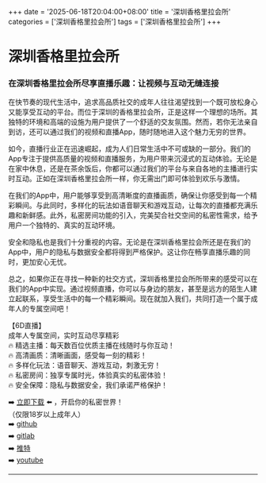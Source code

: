 +++
date = '2025-06-18T20:04:00+08:00'
title = '深圳香格里拉会所'
categories = ['深圳香格里拉会所']
tags = ['深圳香格里拉会所']
+++

# 深圳香格里拉会所

### 在深圳香格里拉会所尽享直播乐趣：让视频与互动无缝连接

在快节奏的现代生活中，追求高品质社交的成年人往往渴望找到一个既可放松身心又能享受互动的平台。而位于深圳的香格里拉会所，正是这样一个理想的场所。其独特的环境和高端的设施为用户提供了一个舒适的交友氛围。然而，若你无法亲自到访，还可以通过我们的视频和直播App，随时随地进入这个魅力无穷的世界。

如今，直播行业正在迅速崛起，成为人们日常生活中不可或缺的一部分。我们的App专注于提供高质量的视频和直播服务，为用户带来沉浸式的互动体验。无论是在家中休息，还是在茶余饭后，你都可以通过我们的平台与来自各地的主播进行实时互动。正如在深圳香格里拉会所一样，你无需出门即可体验到欢乐与激情。

在我们的App中，用户能够享受到高清晰度的直播画质，确保让你感受到每一个精彩瞬间。与此同时，多样化的玩法如语音聊天和游戏互动，让每次的直播都充满乐趣和新鲜感。此外，私密房间功能的引入，完美契合社交空间的私密性需求，给予用户一个独特的、真实的互动环境。

安全和隐私也是我们十分重视的内容。无论是在深圳香格里拉会所还是在我们的App中，用户的隐私与数据安全都将得到严格保护。这让你在畅享直播乐趣的同时，更加安心无忧。

总之，如果你正在寻找一种新的社交方式，深圳香格里拉会所所带来的感受可以在我们的App中实现。通过视频直播，你可以与身边的朋友，甚至是远方的陌生人建立起联系，享受生活中的每一个精彩瞬间。现在就加入我们，共同打造一个属于成年人的专属空间吧！

【6D直播】  
成年人专属空间，实时互动尽享精彩  
🔥 精选主播：每天数百位优质主播在线随时与你互动！  
🔥 高清画质：清晰画面，感受每一刻的精彩！  
🔥 多样化玩法：语音聊天、游戏互动，刺激无穷！  
🔥 私密房间：独享专属时光，体验真实的私密体验！  
🔥 安全保障：隐私与数据安全，我们承诺严格保护！  

➡️ [立即下载](https://down123.s3.ap-east-1.amazonaws.com/down/down.html?channelCode=blog) ⬅️ ，开启你的私密世界！  
（仅限18岁以上成年人）  
➡️ [github](https://aldult-live.github.io/)  
➡️ [gitlab](https://seo-09598d.gitlab.io/)  
➡️ [推特](https://x.com/wegame33)  
➡️ [youtube](https://www.youtube.com/@6Dlive)  

---
